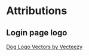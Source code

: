 # Attributions

## Login page logo

<a href="https://www.vecteezy.com/free-vector/dog-logo">Dog Logo Vectors by Vecteezy</a>
